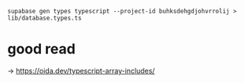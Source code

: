 ```
supabase gen types typescript --project-id buhksdehgdjohvrrolij > lib/database.types.ts
```



# good read
-> https://oida.dev/typescript-array-includes/

